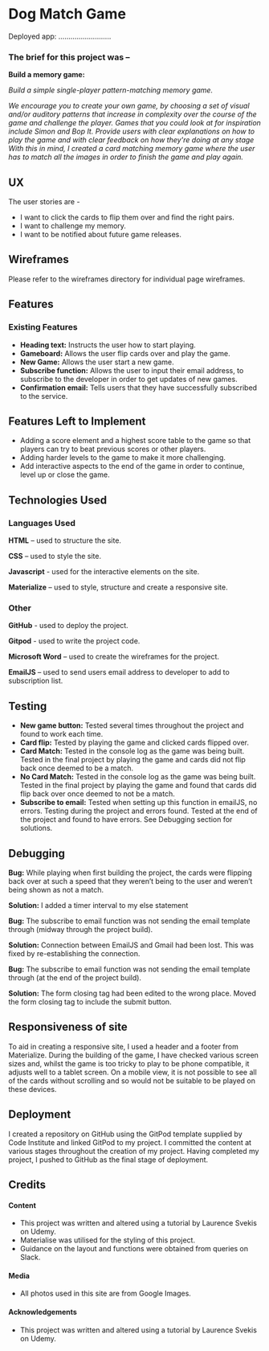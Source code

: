 # Dog Match Game

Deployed app: ……………………..

### The brief for this project was –

**Build a memory game:**

*Build a simple single-player pattern-matching memory game.*

*We encourage you to create your own game, by choosing a set of visual and/or auditory patterns that increase in complexity 
over the course of the game and challenge the player. Games that you could look at for inspiration include Simon and Bop It.
Provide users with clear explanations on how to play the game and with clear feedback on how they're doing at any stage
With this in mind, I created a card matching memory game where the user has to match all the images in order to finish the game and play again.*

## UX
The user stories are -
*	I want to click the cards to flip them over and find the right pairs.
*	I want to challenge my memory.
*	I want to be notified about future game releases.

## Wireframes
Please refer to the wireframes directory for individual page wireframes. 

## Features

### Existing Features
*	**Heading text:** Instructs the user how to start playing.
*	**Gameboard:** Allows the user flip cards over and play the game.
*	**New Game:** Allows the user start a new game.
*	**Subscribe function:** Allows the user to input their email address, to subscribe to the developer in order to get updates of new games.
*	**Confirmation email:** Tells users that they have successfully subscribed to the service. 

## Features Left to Implement
*	Adding a score element and a highest score table to the game so that players can try to beat previous scores or other players.
*	Adding harder levels to the game to make it more challenging.
*	Add interactive aspects to the end of the game in order to continue, level up or close the game. 

## Technologies Used

### Languages Used

**HTML** – used to structure the site.

**CSS** – used to style the site.

**Javascript** - used for the interactive elements on the site.

**Materialize** – used to style, structure and create a responsive site.

### Other

**GitHub** - used to deploy the project.

**Gitpod** - used to write the project code.

**Microsoft Word** – used to create the wireframes for the project.

**EmailJS** – used to send users email address to developer to add to subscription list.

## Testing

*	**New game button:** Tested several times throughout the project and found to work each time.
*	**Card flip:** Tested by playing the game and clicked cards flipped over.
*	**Card Match:**  Tested in the console log as the game was being built. Tested in the final project by playing the game 
    and cards did not flip back once deemed to be a match.
*	**No Card Match:** Tested in the console log as the game was being built. Tested in the final project by playing the game 
    and found that cards did flip back over once deemed to not be a match.
*	**Subscribe to email:** Tested when setting up this function in emailJS, no errors. Testing during the project and errors found. 
    Tested at the end of the project and found to have errors. See Debugging section for solutions.

## Debugging

**Bug:** While playing when first building the project, the cards were flipping back over at such a speed that they weren’t being 
        to the user and weren’t being shown as not a match.
        
**Solution:** I added a timer interval to my else statement 


**Bug:** The subscribe to email function was not sending the email template through (midway through the project build).

**Solution:** Connection between EmailJS and Gmail had been lost. This was fixed by re-establishing the connection.


**Bug:** The subscribe to email function was not sending the email template through (at the end of the project build).

**Solution:** The form closing tag had been edited to the wrong place. Moved the form closing tag to include the submit button.


## Responsiveness of site

To aid in creating a responsive site, I used a header and a footer from Materialize. 
During the building of the game, I have checked various screen sizes and, whilst the game is too tricky to play to be phone compatible, 
it adjusts well to a tablet screen. On a mobile view, it is not possible to see all of the cards without scrolling and so would not be suitable 
to be played on these devices.

## Deployment

I created a repository on GitHub using the GitPod template supplied by Code Institute and linked GitPod to my project. I committed the 
content at various stages throughout the creation of my project. 
Having completed my project, I pushed to GitHub as the final stage of deployment. 

## Credits

#### Content
*	This project was written and altered using a tutorial by Laurence Svekis on Udemy. 
*	Materialise was utilised for the styling of this project.
*	Guidance on the layout and functions were obtained from queries on Slack.

#### Media
*	All photos used in this site are from Google Images.

#### Acknowledgements
*	This project was written and altered using a tutorial by Laurence Svekis on Udemy. 

 